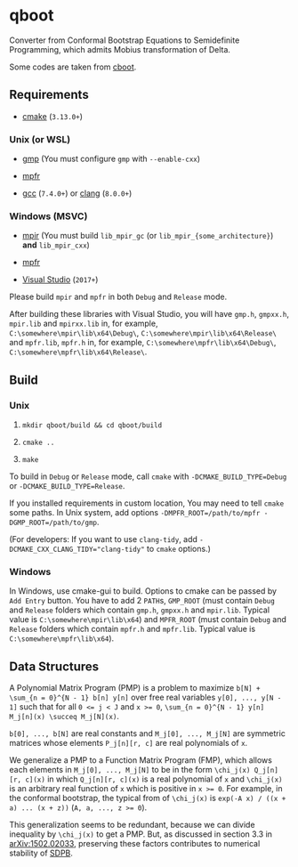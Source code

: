 # qboot

Converter from Conformal Bootstrap Equations to Semidefinite Programming,
which admits Mobius transformation of Delta.

Some codes are taken from [cboot](https://github.com/tohtsky/cboot.git).

## Requirements

- [cmake](https://cmake.org/) (`3.13.0+`)

### Unix (or WSL)

- [gmp](https://gmplib.org/) (You must configure `gmp` with `--enable-cxx`)

- [mpfr](http://mpfr.org/)

- [gcc](http://gcc.gnu.org/) (`7.4.0+`) or [clang](http://clang.llvm.org/) (`8.0.0+`)

### Windows (MSVC)

- [mpir](https://github.com/BrianGladman/mpir.git) (You must build `lib_mpir_gc` (or `lib_mpir_{some_architecture}`) **and** `lib_mpir_cxx`)

- [mpfr](https://github.com/BrianGladman/mpfr.git)

- [Visual Studio](https://visualstudio.microsoft.com/) (`2017+`)

Please build `mpir` and `mpfr` in both `Debug` and `Release` mode.

After building these libraries with Visual Studio,
you will have `gmp.h`, `gmpxx.h`, `mpir.lib` and `mpirxx.lib`
in, for example, `C:\somewhere\mpir\lib\x64\Debug\`, `C:\somewhere\mpir\lib\x64\Release\`
and `mpfr.lib`, `mpfr.h` in, for example, `C:\somewhere\mpfr\lib\x64\Debug\`, `C:\somewhere\mpfr\lib\x64\Release\`.

## Build

### Unix

1. `mkdir qboot/build && cd qboot/build`

2. `cmake ..`

3. `make`

To build in `Debug` or `Release` mode, call `cmake` with `-DCMAKE_BUILD_TYPE=Debug` or `-DCMAKE_BUILD_TYPE=Release`.

If you installed requirements in custom location, You may need to tell `cmake` some paths.
In Unix system, add options `-DMPFR_ROOT=/path/to/mpfr -DGMP_ROOT=/path/to/gmp`.

(For developers: If you want to use `clang-tidy`, add `-DCMAKE_CXX_CLANG_TIDY="clang-tidy"` to `cmake` options.)

### Windows

In Windows, use cmake-gui to build.
Options to cmake can be passed by `Add Entry` button.
You have to add 2 `PATH`s,
`GMP_ROOT` (must contain `Debug` and `Release` folders which contain `gmp.h`, `gmpxx.h` and `mpir.lib`. Typical value is `C:\somewhere\mpir\lib\x64`) and
`MPFR_ROOT` (must contain `Debug` and `Release` folders which contain `mpfr.h` and `mpfr.lib`. Typical value is `C:\somewhere\mpfr\lib\x64`).

## Data Structures

A Polynomial Matrix Program (PMP) is a problem
to maximize `b[N] + \sum_{n = 0}^{N - 1} b[n] y[n]`
over free real variables `y[0], ..., y[N - 1]`
such that for all `0 <= j < J` and `x >= 0`, `\sum_{n = 0}^{N - 1} y[n] M_j[n](x) \succeq M_j[N](x)`.

`b[0], ..., b[N]` are real constants
and `M_j[0], ..., M_j[N]` are symmetric matrices whose elements `P_j[n][r, c]` are real polynomials of `x`.

We generalize a PMP to a Function Matrix Program (FMP),
which allows each elements in `M_j[0], ..., M_j[N]` to be in the form `\chi_j(x) Q_j[n][r, c](x)`
in which `Q_j[n][r, c](x)` is a real polynomial of `x`
and `\chi_j(x)` is an arbitrary real function of `x` which is positive in `x >= 0`.
For example, in the conformal bootstrap, the typical from of `\chi_j(x)` is `exp(-A x) / ((x + a) ... (x + z))`
(`A, a, ..., z >= 0`).

This generalization seems to be redundant, because we can divide inequality by `\chi_j(x)` to get a PMP.
But, as discussed in section 3.3 in [arXiv:1502.02033](https://arxiv.org/abs/1502.02033),
preserving these factors contributes to numerical stability of [SDPB](https://github.com/davidsd/sdpb.git).
